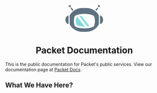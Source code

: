 <!--- HTML markdown to center the headline --->
    
<p align="center">
	<img alt="packetbot" src="images/packetbot.png" width="120px" />
	<h1 align="center"> Packet Documentation </h1>
</p>

<!--- Headline Description --->

This is the public documentation for Packet's public services.
View our documentation page at [Packet Docs](https://www.packet.com/docs/).

<!--- What We Have Here? --->

## What We Have Here?
